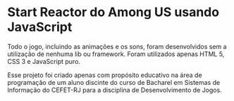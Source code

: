 # Start Reactor do Among US usando JavaScript

Todo o jogo, incluindo as animações e os sons, foram desenvolvidos sem a utilização de nenhuma lib ou framework. Foram utilizados apenas HTML 5, CSS 3 e JavaScript puro.

Esse projeto foi criado apenas com propósito educativo na área de programação de um aluno discinte do curso de Bacharel em Sistemas de Informação do CEFET-RJ para a disciplina de Desenvolvimento de Jogos.

